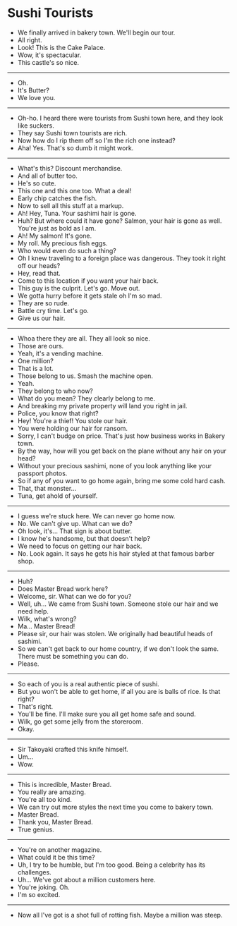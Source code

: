 # Sushi Tourists

- We finally arrived in bakery town. We'll begin our tour.
- All right.
- Look! This is the Cake Palace.
- Wow, it's spectacular.
- This castle's so nice.
***
- Oh.
- It's Butter?
- We love you.
***
- Oh-ho. I heard there were tourists from Sushi town here, and they look like suckers.
- They say Sushi town tourists are rich.
- Now how do I rip them off so I'm the rich one instead?
- Aha! Yes. That's so dumb it might work.
***
- What's this? Discount merchandise.
- And all of butter too.
- He's so cute.
- This one and this one too. What a deal!
- Early chip catches the fish.
- Now to sell all this stuff at a markup.
- Ah! Hey, Tuna. Your sashimi hair is gone.
- Huh? But where could it have gone? Salmon, your hair is gone as well. You're just as bold as I am.
- Ah! My salmon! It's gone.
- My roll. My precious fish eggs.
- Who would even do such a thing?
- Oh I knew traveling to a foreign place was dangerous. They took it right off our heads?
- Hey, read that.
- Come to this location if you want your hair back.
- This guy is the culprit. Let's go. Move out.
- We gotta hurry before it gets stale oh I'm so mad.
- They are so rude.
- Battle cry time. Let's go.
- Give us our hair.
***
- Whoa there they are all. They all look so nice.
- Those are ours.
- Yeah, it's a vending machine.
- One million?
- That is a lot.
- Those belong to us. Smash the machine open.
- Yeah.
- They belong to who now?
- What do you mean? They clearly belong to me.
- And breaking my private property will land you right in jail.
- Police, you know that right?
- Hey! You're a thief! You stole our hair.
- You were holding our hair for ransom.
- Sorry, I can't budge on price. That's just how business works in Bakery town.
- By the way, how will you get back on the plane without any hair on your head?
- Without your precious sashimi, none of you look anything like your passport photos.
- So if any of you want to go home again, bring me some cold hard cash.
- That, that monster...
- Tuna, get ahold of yourself.
***
- I guess we're stuck here. We can never go home now.
- No. We can't give up. What can we do?
- Oh look, it's... That sign is about butter.
- I know he's handsome, but that doesn't help?
- We need to focus on getting our hair back.
- No. Look again. It says he gets his hair styled at that famous barber shop.
***
- Huh?
- Does Master Bread work here?
- Welcome, sir. What can we do for you?
- Well, uh... We came from Sushi town. Someone stole our hair and we need help.
- Wilk, what's wrong?
- Ma... Master Bread!
- Please sir, our hair was stolen. We originally had beautiful heads of sashimi.
- So we can't get back to our home country, if we don't look the same. There must be something you can do.
- Please.
***
- So each of you is a real authentic piece of sushi.
- But you won't be able to get home, if all you are is balls of rice. Is that right?
- That's right.
- You'll be fine. I'll make sure you all get home safe and sound.
- Wilk, go get some jelly from the storeroom.
- Okay.
***
- Sir Takoyaki crafted this knife himself.
- Um...
- Wow.
***
- This is incredible, Master Bread.
- You really are amazing.
- You're all too kind.
- We can try out more styles the next time you come to bakery town.
- Master Bread.
- Thank you, Master Bread.
- True genius.
***
- You're on another magazine.
- What could it be this time?
- Uh, I try to be humble, but I'm too good. Being a celebrity has its challenges.
- Uh... We've got about a million customers here.
- You're joking. Oh.
- I'm so excited.
***
- Now all I've got is a shot full of rotting fish. Maybe a million was steep.
